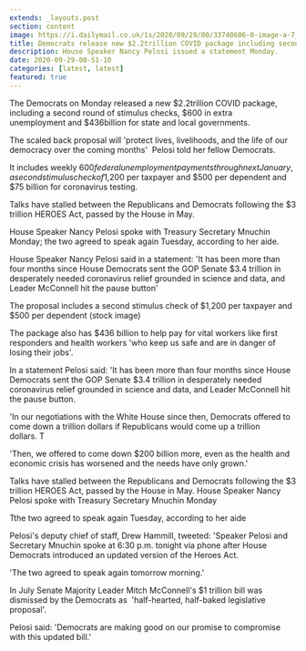 ```yaml
---
extends: _layouts.post
section: content
image: https://i.dailymail.co.uk/1s/2020/09/29/00/33740606-0-image-a-7_1601335446647.jpg 
title: Democrats release new $2.2trillion COVID package including second round of stimulus checks 
description: House Speaker Nancy Pelosi issued a statement Monday. 
date: 2020-09-29-00-51-10 
categories: [latest, latest] 
featured: true 
--- 
```

The Democrats on Monday released a new $2.2trillion COVID package, including a second round of stimulus checks, $600 in extra unemployment and $436billion for state and local governments. 

The scaled back proposal will 'protect lives, livelihoods, and the life of our democracy over the coming months'  Pelosi told her fellow Democrats. 

It includes weekly $600 federal unemployment payments through next January, a second stimulus check of $1,200 per taxpayer and $500 per dependent and $75 billion for coronavirus testing. 

Talks have stalled between the Republicans and Democrats following the $3 trillion HEROES Act, passed by the House in May. 

House Speaker Nancy Pelosi spoke with Treasury Secretary Mnuchin Monday; the two agreed to speak again Tuesday, according to her aide. 

House Speaker Nancy Pelosi said in a statement: 'It has been more than four months since House Democrats sent the GOP Senate $3.4 trillion in desperately needed coronavirus relief grounded in science and data, and Leader McConnell hit the pause button'

The proposal includes a second stimulus check of $1,200 per taxpayer and $500 per dependent (stock image)

The package also has $436 billion to help pay for vital workers like first responders and health workers 'who keep us safe and are in danger of losing their jobs'. 

In a statement Pelosi said: 'It has been more than four months since House Democrats sent the GOP Senate $3.4 trillion in desperately needed coronavirus relief grounded in science and data, and Leader McConnell hit the pause button.

'In our negotiations with the White House since then, Democrats offered to come down a trillion dollars if Republicans would come up a trillion dollars. T

'Then, we offered to come down $200 billion more, even as the health and economic crisis has worsened and the needs have only grown.' 

Talks have stalled between the Republicans and Democrats following the $3 trillion HEROES Act, passed by the House in May. House Speaker Nancy Pelosi spoke with Treasury Secretary Mnuchin Monday

Tthe two agreed to speak again Tuesday, according to her aide

Pelosi's deputy chief of staff, Drew Hammill, tweeted: 'Speaker Pelosi and Secretary Mnuchin spoke at 6:30 p.m. tonight via phone after House Democrats introduced an updated version of the Heroes Act. 

'The two agreed to speak again tomorrow morning.' 

In July Senate Majority Leader Mitch McConnell's $1 trillion bill was dismissed by the Democrats as  'half-hearted, half-baked legislative proposal'.

Pelosi said: 'Democrats are making good on our promise to compromise with this updated bill.' 

